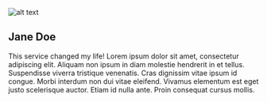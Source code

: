 ---
---

![alt text](/assets/img/testimonial-2.jpg "Jane Doe")
## Jane Doe
This service changed my life! Lorem ipsum dolor sit amet, consectetur adipiscing elit. Aliquam non ipsum in diam molestie hendrerit in et tellus. Suspendisse viverra tristique venenatis. Cras dignissim vitae ipsum id congue. Morbi interdum non dui vitae eleifend. Vivamus elementum est eget justo scelerisque auctor. Etiam id nulla ante. Proin consequat cursus mollis.